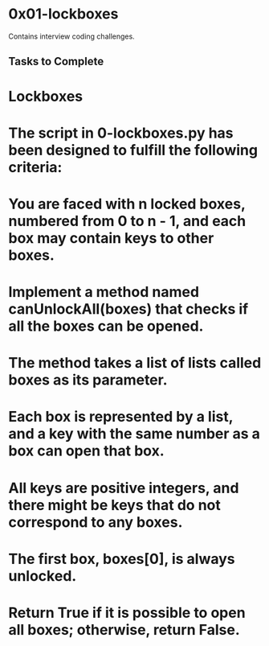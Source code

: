# 0x01-lockboxes

Contains interview coding challenges.
## Tasks to Complete
# Lockboxes
# The script in 0-lockboxes.py has been designed to fulfill the following criteria:
# You are faced with n locked boxes, numbered from 0 to n - 1, and each box may contain keys to other boxes.
# Implement a method named canUnlockAll(boxes) that checks if all the boxes can be opened.
# The method takes a list of lists called boxes as its parameter.
# Each box is represented by a list, and a key with the same number as a box can open that box.
# All keys are positive integers, and there might be keys that do not correspond to any boxes.
# The first box, boxes[0], is always unlocked.
# Return True if it is possible to open all boxes; otherwise, return False.
